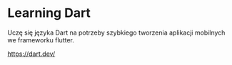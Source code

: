 # Learning Dart

Uczę się języka Dart na potrzeby szybkiego tworzenia aplikacji mobilnych we
frameworku flutter.

https://dart.dev/

